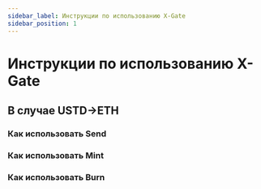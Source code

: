 ```yaml
---
sidebar_label: Инструкции по использованию X-Gate
sidebar_position: 1
---
```


# Инструкции по использованию X-Gate

## В случае USTD→ETH

### **Как использовать Send**

### **Как использовать Mint**

### **Как использовать Burn**